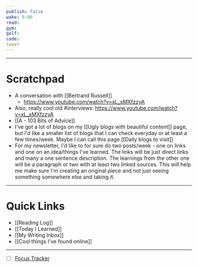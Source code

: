 ```yaml
---
publish: false
wake: 8:00
read:
gym:
golf:
code:
tweet
---
```

***
# Scratchpad
- A conversation with [[Bertrand Russell]]
	- https://www.youtube.com/watch?v=xL_sMXfzzyA
- Also, really cool old #interviews: https://www.youtube.com/watch?v=xL_sMXfzzyA
- [[A - 103 Bits of Advice]]
- I've got a lot of blogs on my [[Ugly blogs with beautiful content]] page, but I'd like a smaller list of blogs that I can check everyday or at least a few times/week. Maybe I can call this page [[Daily blogs to visit]]
- For my newsletter, I'd like to for sure do two posts/week - one on links and one on an idea/things I've learned. The links will be just direct links and many a one sentence description. The learnings from the other one will be a paragraph or two with at least two linked sources. This will help me make sure I'm creating an original piece and not just seeing something somewhere else and taking it. 



---
# Quick Links
- [[Reading Log]]
- [[Today I Learned]]
- [[My Writing Inbox]]
- [[Cool things I've found online]]

***
- [ ] [Focus Tracker](https://docs.google.com/spreadsheets/d/18ZL9CSRxE2z7pTKcaPGe3749GMO9Ov2UjVsRMQqShBk/edit#gid=696776801)